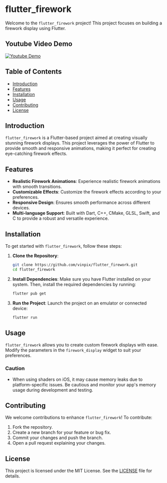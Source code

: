 # flutter_firework

Welcome to the `flutter_firework` project! This project focuses on building a firework display using Flutter.

## Youtube Video Demo
[![Youtube Demo](https://img.youtube.com/vi/h7z4-ZlagqA/0.jpg)](https://www.youtube.com/watch?v=h7z4-ZlagqA)

## Table of Contents

- [Introduction](#introduction)
- [Features](#features)
- [Installation](#installation)
- [Usage](#usage)
- [Contributing](#contributing)
- [License](#license)

## Introduction

`flutter_firework` is a Flutter-based project aimed at creating visually stunning firework displays. This project leverages the power of Flutter to provide smooth and responsive animations, making it perfect for creating eye-catching firework effects.

## Features

- **Realistic Firework Animations**: Experience realistic firework animations with smooth transitions.
- **Customizable Effects**: Customize the firework effects according to your preferences.
- **Responsive Design**: Ensures smooth performance across different devices.
- **Multi-language Support**: Built with Dart, C++, CMake, GLSL, Swift, and C to provide a robust and versatile experience.

## Installation

To get started with `flutter_firework`, follow these steps:

1. **Clone the Repository**:
   ```bash
   git clone https://github.com/vinpix/flutter_firework.git
   cd flutter_firework
   ```

2. **Install Dependencies**:
   Make sure you have Flutter installed on your system. Then, install the required dependencies by running:
   ```bash
   flutter pub get
   ```

3. **Run the Project**:
   Launch the project on an emulator or connected device:
   ```bash
   flutter run
   ```

## Usage

`flutter_firework` allows you to create custom firework displays with ease. Modify the parameters in the `firework_display` widget to suit your preferences.

### Caution

- When using shaders on iOS, it may cause memory leaks due to platform-specific issues. Be cautious and monitor your app's memory usage during development and testing.

## Contributing

We welcome contributions to enhance `flutter_firework`! To contribute:

1. Fork the repository.
2. Create a new branch for your feature or bug fix.
3. Commit your changes and push the branch.
4. Open a pull request explaining your changes.

## License

This project is licensed under the MIT License. See the [LICENSE](LICENSE) file for details.

